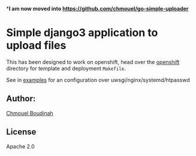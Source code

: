 ***I am now moved into https://github.com/chmouel/go-simple-uploader**

# Simple django3 application to upload files

This has been designed to work on openshift, head over the
[openshift](openshift/) directory for template and deployment `Makefile`.

See in [examples](examples/) for an configuration over
uwsgi/nginx/systemd/htpasswd

## Author:
[Chmouel Boudjnah](http://github.com/chmouel)

## License

Apache 2.0
